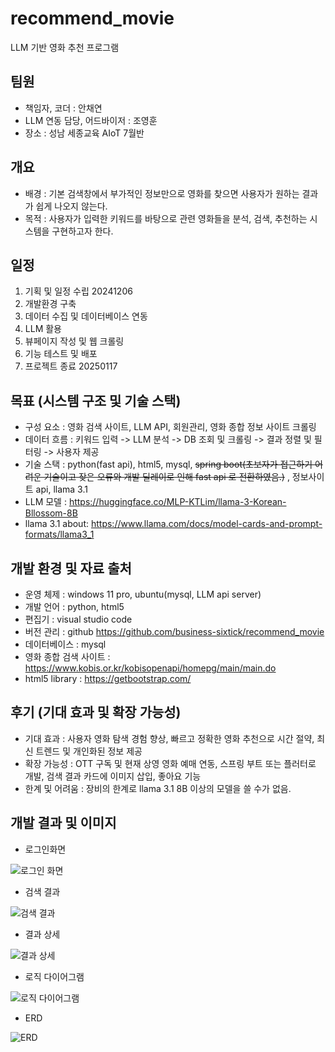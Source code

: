 # recommend_movie
LLM 기반 영화 추천 프로그램

## 팀원
- 책임자, 코더 : 안채연
- LLM 연동 담당, 어드바이저 : 조영훈
- 장소 : 성남 세종교육 AIoT 7월반

## 개요
- 배경 : 기본 검색창에서 부가적인 정보만으로 영화를 찾으면 사용자가 원하는 결과가 쉽게 나오지 않는다.
- 목적 : 사용자가 입력한 키워드를 바탕으로 관련 영화들을 분석, 검색, 추천하는 시스템을 구현하고자 한다. 


## 일정
1. 기획 및 일정 수립 20241206
2. 개발환경 구축
3. 데이터 수집 및 데이터베이스 연동
4. LLM 활용
5. 뷰페이지 작성 및 웹 크롤링
6. 기능 테스트 및 배포
7. 프로젝트 종료 20250117



## 목표 (시스템 구조 및 기술 스택)
- 구성 요소 : 영화 검색 사이트, LLM API, 회원관리, 영화 종합 정보 사이트 크롤링
- 데이터 흐름 : 키워드 입력 -> LLM 분석 -> DB 조회 및 크롤링 -> 결과 정렬 및 필터링 -> 사용자 제공 
- 기술 스택 : python(fast api), html5, mysql, ~~spring boot(초보자가 접근하기 어려운 기술이고 잦은 오류와 개발 딜레이로 인해 fast api 로 전환하였음.)~~ , 정보사이트 api, llama 3.1
- LLM 모델 : https://huggingface.co/MLP-KTLim/llama-3-Korean-Bllossom-8B
- llama 3.1 about: https://www.llama.com/docs/model-cards-and-prompt-formats/llama3_1



## 개발 환경 및 자료 출처 
- 운영 체제 : windows 11 pro, ubuntu(mysql, LLM api server)
- 개발 언어 : python, html5
- 편집기 : visual studio code
- 버전 관리 : github https://github.com/business-sixtick/recommend_movie
- 데이터베이스 : mysql 
- 영화 종합 검색 사이트 : https://www.kobis.or.kr/kobisopenapi/homepg/main/main.do
- html5 library : https://getbootstrap.com/

## 후기 (기대 효과 및 확장 가능성)
- 기대 효과 : 사용자 영화 탐색 경험 향상, 빠르고 정확한 영화 추천으로 시간 절약, 최신 트렌드 및 개인화된 정보 제공
- 확장 가능성 : OTT 구독 및 현재 상영 영화 예매 연동, 스프링 부트 또는 플러터로 개발, 검색 결과 카드에 이미지 삽입, 좋아요 기능
- 한계 및 어려움 : 장비의 한계로 llama 3.1 8B 이상의 모델을 쓸 수가 없음. 

## 개발 결과 및 이미지 
- 로그인화면

![로그인 화면](image/login_modal.png)

- 검색 결과 

![검색 결과](image/search_result.png)
- 결과 상세 

![결과 상세](image/movie_detail.png)
- 로직 다이어그램

![로직 다이어그램](image/movie_diagram.jpg)
- ERD

![ERD](image/mysql_erd.png)